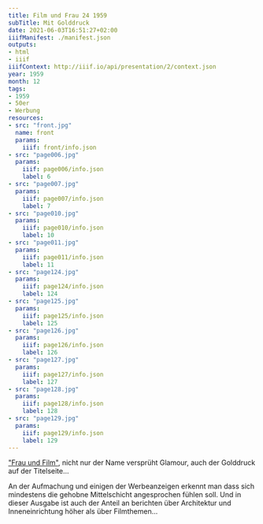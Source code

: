 ```yaml
---
title: Film und Frau 24 1959
subTitle: Mit Golddruck
date: 2021-06-03T16:51:27+02:00
iiifManifest: ./manifest.json
outputs:
- html
- iiif
iiifContext: http://iiif.io/api/presentation/2/context.json
year: 1959
month: 12
tags:
- 1959
- 50er
- Werbung
resources:
- src: "front.jpg"
  name: front
  params:
    iiif: front/info.json
- src: "page006.jpg"
  params:
    iiif: page006/info.json
    label: 6
- src: "page007.jpg"
  params:
    iiif: page007/info.json
    label: 7
- src: "page010.jpg"
  params:
    iiif: page010/info.json
    label: 10
- src: "page011.jpg"
  params:
    iiif: page011/info.json
    label: 11
- src: "page124.jpg"
  params:
    iiif: page124/info.json
    label: 124
- src: "page125.jpg"
  params:
    iiif: page125/info.json
    label: 125
- src: "page126.jpg"
  params:
    iiif: page126/info.json
    label: 126
- src: "page127.jpg"
  params:
    iiif: page127/info.json
    label: 127
- src: "page128.jpg"
  params:
    iiif: page128/info.json
    label: 128
- src: "page129.jpg"
  params:
    iiif: page129/info.json
    label: 129
---
```

["Frau und Film"](https://de.wikipedia.org/wiki/Film_und_Frau), nicht nur der Name versprüht Glamour, auch der Golddruck auf der Titelseite...

An der Aufmachung und einigen der Werbeanzeigen erkennt man dass sich mindestens die gehobne Mittelschicht angesprochen fühlen soll. Und in dieser Ausgabe ist auch der Anteil an berichten über Architektur und Inneneinrichtung höher als über Filmthemen...
